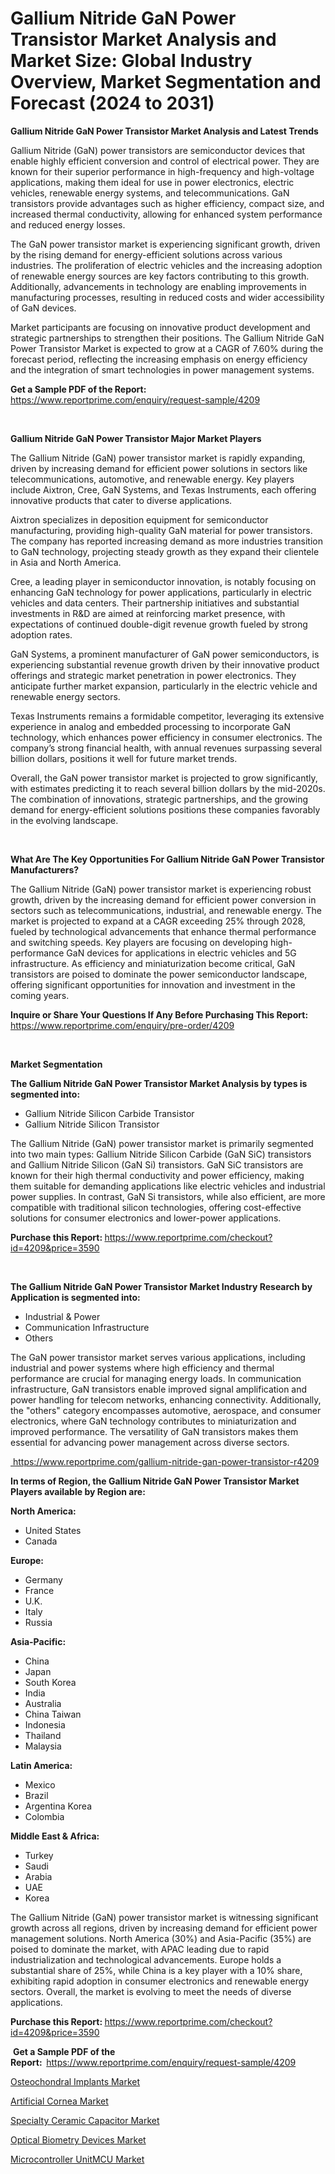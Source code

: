 <p><h1>Gallium Nitride GaN Power Transistor Market Analysis and Market Size: Global Industry Overview, Market Segmentation and Forecast (2024 to 2031)</h1></p><p><strong>Gallium Nitride GaN Power Transistor Market Analysis and Latest Trends</strong></p>
<p><p>Gallium Nitride (GaN) power transistors are semiconductor devices that enable highly efficient conversion and control of electrical power. They are known for their superior performance in high-frequency and high-voltage applications, making them ideal for use in power electronics, electric vehicles, renewable energy systems, and telecommunications. GaN transistors provide advantages such as higher efficiency, compact size, and increased thermal conductivity, allowing for enhanced system performance and reduced energy losses.</p><p>The GaN power transistor market is experiencing significant growth, driven by the rising demand for energy-efficient solutions across various industries. The proliferation of electric vehicles and the increasing adoption of renewable energy sources are key factors contributing to this growth. Additionally, advancements in technology are enabling improvements in manufacturing processes, resulting in reduced costs and wider accessibility of GaN devices. </p><p>Market participants are focusing on innovative product development and strategic partnerships to strengthen their positions. The Gallium Nitride GaN Power Transistor Market is expected to grow at a CAGR of 7.60% during the forecast period, reflecting the increasing emphasis on energy efficiency and the integration of smart technologies in power management systems.</p></p>
<p><strong>Get a Sample PDF of the Report:&nbsp;</strong> <a href="https://www.reportprime.com/enquiry/request-sample/4209">https://www.reportprime.com/enquiry/request-sample/4209</a></p>
<p>&nbsp;</p>
<p><strong>Gallium Nitride GaN Power Transistor Major Market Players</strong></p>
<p><p>The Gallium Nitride (GaN) power transistor market is rapidly expanding, driven by increasing demand for efficient power solutions in sectors like telecommunications, automotive, and renewable energy. Key players include Aixtron, Cree, GaN Systems, and Texas Instruments, each offering innovative products that cater to diverse applications.</p><p>Aixtron specializes in deposition equipment for semiconductor manufacturing, providing high-quality GaN material for power transistors. The company has reported increasing demand as more industries transition to GaN technology, projecting steady growth as they expand their clientele in Asia and North America.</p><p>Cree, a leading player in semiconductor innovation, is notably focusing on enhancing GaN technology for power applications, particularly in electric vehicles and data centers. Their partnership initiatives and substantial investments in R&D are aimed at reinforcing market presence, with expectations of continued double-digit revenue growth fueled by strong adoption rates.</p><p>GaN Systems, a prominent manufacturer of GaN power semiconductors, is experiencing substantial revenue growth driven by their innovative product offerings and strategic market penetration in power electronics. They anticipate further market expansion, particularly in the electric vehicle and renewable energy sectors.</p><p>Texas Instruments remains a formidable competitor, leveraging its extensive experience in analog and embedded processing to incorporate GaN technology, which enhances power efficiency in consumer electronics. The company’s strong financial health, with annual revenues surpassing several billion dollars, positions it well for future market trends.</p><p>Overall, the GaN power transistor market is projected to grow significantly, with estimates predicting it to reach several billion dollars by the mid-2020s. The combination of innovations, strategic partnerships, and the growing demand for energy-efficient solutions positions these companies favorably in the evolving landscape.</p></p>
<p>&nbsp;</p>
<p><strong>What Are The Key Opportunities For Gallium Nitride GaN Power Transistor Manufacturers?</strong></p>
<p><p>The Gallium Nitride (GaN) power transistor market is experiencing robust growth, driven by the increasing demand for efficient power conversion in sectors such as telecommunications, industrial, and renewable energy. The market is projected to expand at a CAGR exceeding 25% through 2028, fueled by technological advancements that enhance thermal performance and switching speeds. Key players are focusing on developing high-performance GaN devices for applications in electric vehicles and 5G infrastructure. As efficiency and miniaturization become critical, GaN transistors are poised to dominate the power semiconductor landscape, offering significant opportunities for innovation and investment in the coming years.</p></p>
<p><strong>Inquire or Share Your Questions If Any Before Purchasing This Report:</strong> <a href="https://www.reportprime.com/enquiry/pre-order/4209">https://www.reportprime.com/enquiry/pre-order/4209</a></p>
<p>&nbsp;</p>
<p><strong>Market Segmentation</strong></p>
<p><strong>The Gallium Nitride GaN Power Transistor Market Analysis by types is segmented into:</strong></p>
<p><ul><li>Gallium Nitride Silicon Carbide Transistor</li><li>Gallium Nitride Silicon Transistor</li></ul></p>
<p><p>The Gallium Nitride (GaN) power transistor market is primarily segmented into two main types: Gallium Nitride Silicon Carbide (GaN SiC) transistors and Gallium Nitride Silicon (GaN Si) transistors. GaN SiC transistors are known for their high thermal conductivity and power efficiency, making them suitable for demanding applications like electric vehicles and industrial power supplies. In contrast, GaN Si transistors, while also efficient, are more compatible with traditional silicon technologies, offering cost-effective solutions for consumer electronics and lower-power applications.</p></p>
<p><strong>Purchase this Report:&nbsp;</strong><a href="https://www.reportprime.com/checkout?id=4209&price=3590">https://www.reportprime.com/checkout?id=4209&price=3590</a></p>
<p>&nbsp;</p>
<p><strong>The Gallium Nitride GaN Power Transistor Market Industry Research by Application is segmented into:</strong></p>
<p><ul><li>Industrial & Power</li><li>Communication Infrastructure</li><li>Others</li></ul></p>
<p><p>The GaN power transistor market serves various applications, including industrial and power systems where high efficiency and thermal performance are crucial for managing energy loads. In communication infrastructure, GaN transistors enable improved signal amplification and power handling for telecom networks, enhancing connectivity. Additionally, the "others" category encompasses automotive, aerospace, and consumer electronics, where GaN technology contributes to miniaturization and improved performance. The versatility of GaN transistors makes them essential for advancing power management across diverse sectors.</p></p>
<p><a href="https://www.reportprime.com/gallium-nitride-gan-power-transistor-r4209">&nbsp;https://www.reportprime.com/gallium-nitride-gan-power-transistor-r4209</a></p>
<p><strong>In terms of Region, the Gallium Nitride GaN Power Transistor Market Players available by Region are:</strong></p>
<p>
    <p> <strong> North America: </strong>
        <ul>
            <li>United States</li>
            <li>Canada</li>
        </ul>
        </p> 
    <p> <strong> Europe: </strong>
        <ul>
            <li>Germany</li>
            <li>France</li>
            <li>U.K.</li>
            <li>Italy</li>
            <li>Russia</li>
        </ul>
        </p> 
    <p> <strong> Asia-Pacific: </strong>
        <ul>
            <li>China</li>
            <li>Japan</li>
            <li>South Korea</li>
            <li>India</li>
            <li>Australia</li>
            <li>China Taiwan</li>
            <li>Indonesia</li>
            <li>Thailand</li>
            <li>Malaysia</li>
        </ul>
        </p> 
    <p> <strong> Latin America: </strong>
        <ul>
            <li>Mexico</li>
            <li>Brazil</li>
            <li>Argentina Korea</li>
            <li>Colombia</li>
        </ul>
        </p> 
    <p> <strong> Middle East & Africa: </strong>
        <ul>
            <li>Turkey</li>
            <li>Saudi</li>
            <li>Arabia</li>
            <li>UAE</li>
            <li>Korea</li>
        </ul>
    </p>
    </p>
<p><p>The Gallium Nitride (GaN) power transistor market is witnessing significant growth across all regions, driven by increasing demand for efficient power management solutions. North America (30%) and Asia-Pacific (35%) are poised to dominate the market, with APAC leading due to rapid industrialization and technological advancements. Europe holds a substantial share of 25%, while China is a key player with a 10% share, exhibiting rapid adoption in consumer electronics and renewable energy sectors. Overall, the market is evolving to meet the needs of diverse applications.</p></p>
<p><strong>Purchase this Report: </strong><a href="https://www.reportprime.com/checkout?id=4209&price=3590">https://www.reportprime.com/checkout?id=4209&price=3590</a></p>
<p>&nbsp;<strong>Get a Sample PDF of the Report:&nbsp;&nbsp;</strong><a href="https://www.reportprime.com/enquiry/request-sample/4209">https://www.reportprime.com/enquiry/request-sample/4209</a></p>
<p><strong></strong></p>
<p><p><a href="https://www.linkedin.com/pulse/navigating-global-osteochondral-implants-market-from-trends-aohse?trackingId=ZG5bc9QtSpqXCUCqpX7Quw%3D%3D">Osteochondral Implants Market</a></p><p><a href="https://issuu.com/reportprime-2/docs/artificial-cornea-market-size-2030._fd39579dc1340d">Artificial Cornea Market</a></p><p><a href="https://github.com/SanjidaKhan901/Market-Research-Report-List-1/blob/main/specialty-ceramic-capacitor-market.md">Specialty Ceramic Capacitor Market</a></p><p><a href="https://www.linkedin.com/pulse/global-optical-biometry-devices-market-share-growth-opportunities-enjqe?trackingId=qgL1R3EDSRSiaCabT8%2BbXQ%3D%3D">Optical Biometry Devices Market</a></p><p><a href="https://github.com/olyy49keyt/Market-Research-Report-List-1/blob/main/microcontroller-unitmcu-market.md">Microcontroller UnitMCU Market</a></p></p>